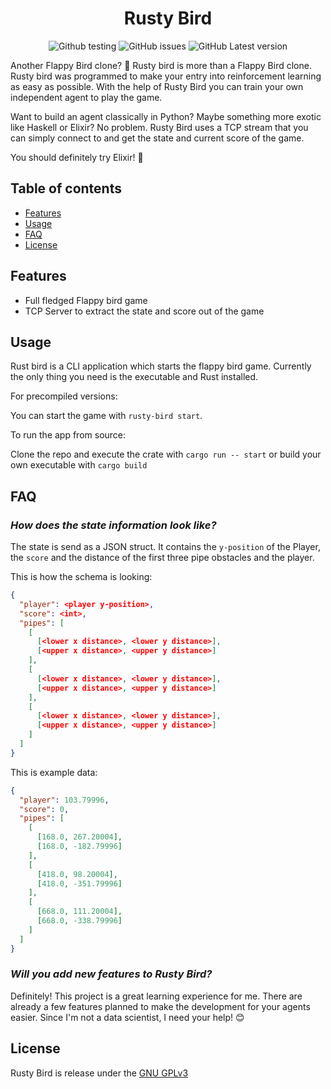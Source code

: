 <div align="center">

# Rusty Bird

![Github testing](https://github.com/mawilms/rusty-bird/actions/workflows/build.yml/badge.svg)
![GitHub issues](https://img.shields.io/github/issues/mawilms/rusty-bird)
![GitHub Latest version](https://img.shields.io/github/v/release/mawilms/rusty-bird?include_prereleases)

</div>

Another Flappy Bird clone? :duck: Rusty bird is more than a Flappy Bird clone. Rusty bird was programmed to make your entry into reinforcement learning as easy as possible. With the help of Rusty Bird you can train your own independent agent to play the game.

Want to build an agent classically in Python?
Maybe something more exotic like Haskell or Elixir? No problem. Rusty Bird uses a TCP stream that you can simply connect to and get the state and current score of the game.

You should definitely try Elixir! :eyes:

## Table of contents

- [Features](#features)
- [Usage](#usage)
- [FAQ](#faq)
- [License](#license)

## Features

- Full fledged Flappy bird game
- TCP Server to extract the state and score out of the game

## Usage

Rust bird is a CLI application which starts the flappy bird game. Currently the only thing you need is the executable and Rust installed.

For precompiled versions:

You can start the game with `rusty-bird start`.

To run the app from source:

Clone the repo and execute the crate with `cargo run -- start` or build your own executable with `cargo build`

## FAQ

### **_How does the state information look like?_**

The state is send as a JSON struct. It contains the `y-position` of the Player, the `score` and the distance of the first three pipe obstacles and the player.

This is how the schema is looking:

```json
{
  "player": <player y-position>,
  "score": <int>,
  "pipes": [
    [
      [<lower x distance>, <lower y distance>],
      [<upper x distance>, <upper y distance>]
    ],
    [
      [<lower x distance>, <lower y distance>],
      [<upper x distance>, <upper y distance>]
    ],
    [
      [<lower x distance>, <lower y distance>],
      [<upper x distance>, <upper y distance>]
    ]
  ]
}
```

This is example data:

```json
{
  "player": 103.79996,
  "score": 0,
  "pipes": [
    [
      [168.0, 267.20004],
      [168.0, -182.79996]
    ],
    [
      [418.0, 98.20004],
      [418.0, -351.79996]
    ],
    [
      [668.0, 111.20004],
      [668.0, -338.79996]
    ]
  ]
}
```

### **_Will you add new features to Rusty Bird?_**

Definitely! This project is a great learning experience for me. There are already a few features planned to make the development for your agents easier. Since I'm not a data scientist, I need your help! :blush:

## License

Rusty Bird is release under the [GNU GPLv3](https://github.com/mawilms/rusty-bird/blob/main/LICENSE)
